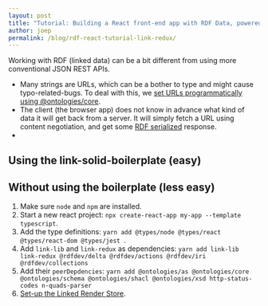 ```yaml
---
layout: post
title: "Tutorial: Building a React front-end app with RDF Data, powered by Link-Redux and Solid"
author: joep
permalink: /blog/rdf-react-tutorial-link-redux/
---
```


Working with RDF (linked data) can be a bit different from using more conventional JSON REST APIs.

- Many strings are URLs, which can be a bother to type and might cause typo-related-bugs. To deal with this, we [set URLs programmatically using @ontologies/core](https://ontola.io/blog/ontologies-in-js/).
- The client (the browser app) does not know in advance what kind of data it will get back from a server. It will simply fetch a URL using content negotiation, and get some [RDF serialized](https://ontola.io/blog/rdf-serialization-formats/) response.
-


## Using the link-solid-boilerplate (easy)



## Without using the boilerplate (less easy)

1. Make sure `node` and `npm` are installed.
1. Start a new react project: `npx create-react-app my-app --template typescript`.
1. Add the type definitions: `yarn add @types/node @types/react @types/react-dom @types/jest `.
1. Add `link-lib` and `link-redux` as dependencies: `yarn add link-lib link-redux @rdfdev/delta @rdfdev/actions @rdfdev/iri @rdfdev/collections`
1. Add their `peerDepdencies`: `yarn add @ontologies/as @ontologies/core @ontologies/schema @ontologies/shacl @ontologies/xsd http-status-codes n-quads-parser`
1. [Set-up the Linked Render Store](https://github.com/fletcher91/link-redux#1-set-up-the-store).
